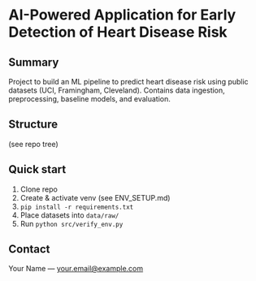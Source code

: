 # AI-Powered Application for Early Detection of Heart Disease Risk

## Summary
Project to build an ML pipeline to predict heart disease risk using public datasets (UCI, Framingham, Cleveland). Contains data ingestion, preprocessing, baseline models, and evaluation.

## Structure
(see repo tree)

## Quick start
1. Clone repo
2. Create & activate venv (see ENV_SETUP.md)
3. `pip install -r requirements.txt`
4. Place datasets into `data/raw/`
5. Run `python src/verify_env.py`

## Contact
Your Name — your.email@example.com
